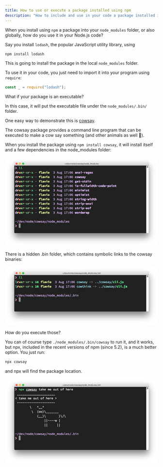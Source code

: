 ```yaml
---
title: How to use or execute a package installed using npm
description: "How to include and use in your code a package installed in your node_modules folder"
---
```


When you install using `npm` a package into your `node_modules` folder, or also globally, how do you use it in your Node.js code?

Say you install `lodash`, the popular JavaScript utility library, using

```bash
npm install lodash
```

This is going to install the package in the local `node_modules` folder.

To use it in your code, you just need to import it into your program using `require`:

```js
const _ = require("lodash");
```

What if your package is an executable?

In this case, it will put the executable file under the `node_modules/.bin/` folder.

One easy way to demonstrate this is [cowsay](https://www.npmjs.com/package/cowsay).

The cowsay package provides a command line program that can be executed to make a cow say something (and other animals as well 🦊).

When you install the package using `npm install cowsay`, it will install itself and a few dependencies in the node_modules folder:

![The node_modules folder content](node_modules-content.png)

There is a hidden .bin folder, which contains symbolic links to the cowsay binaries:

![The binary files](binary-files.png)

How do you execute those?

You can of course type `./node_modules/.bin/cowsay` to run it, and it works, but npx, included in the recent versions of npm (since 5.2), is a much better option. You just run:

```bash
npx cowsay
```

and npx will find the package location.

![Cow says something](cow-say.png)
